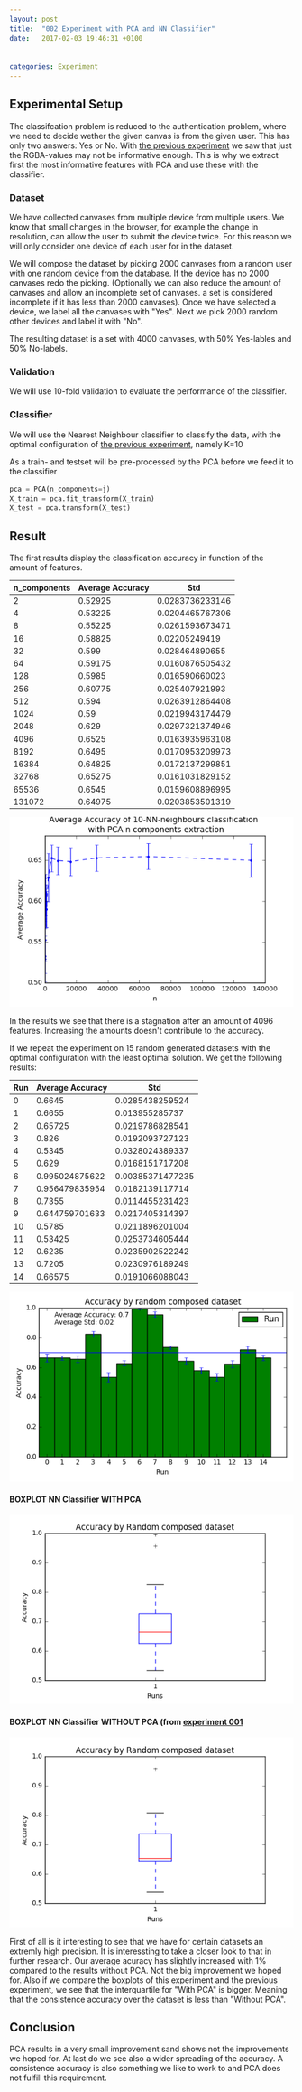 ```yaml
---
layout: post
title:  "002 Experiment with PCA and NN Classifier"
date:   2017-02-03 19:46:31 +0100


categories: Experiment
---
```


## Experimental Setup

The classifcation problem is reduced to the authentication problem, where we need to decide wether the given canvas is from the given user. This has only two answers: Yes or No. 
With [the previous experiment](https://cmaixen.github.io/Masterthesis/experiment/2017/01/30/001_Experiment_with_NN_classifier.html) we saw that just the RGBA-values may not be informative enough. This is why we extract first the most informative features with PCA and use these with the classifier.

### Dataset

We have collected canvases from multiple device from multiple users. We know that small changes in the browser, for example the change in resolution, can allow the user to submit the device twice. For this reason we will only consider one device of each user for in the dataset. 

We will compose the dataset by picking 2000 canvases from a random user with one random device from the database. If the device has no 2000 canvases redo the picking. (Optionally we can also reduce the amount of canvases and allow an incomplete set of canvases. a set is considered incomplete if it has less than 2000 canvases). Once we have selected a device, we label all the canvases with "Yes". Next we pick 2000 random other devices and label it with "No".

The resulting dataset is a set with 4000 canvases, with 50% Yes-lables and 50% No-labels.

### Validation

We will use 10-fold validation to evaluate the performance of the classifier.

### Classifier

We will use the Nearest Neighbour classifier to classify the data, with the optimal configuration of [the previous experiment](https://cmaixen.github.io/Masterthesis/experiment/2017/01/30/001_Experiment_with_NN_classifier.html), namely K=10

As a train- and testset will be pre-processed by the PCA before we feed it to the classifier

```python
pca = PCA(n_components=j)
X_train = pca.fit_transform(X_train)
X_test = pca.transform(X_test)
```

## Result

The first results display the classification accuracy in function of the amount of features. 

| n_components | Average Accuracy | Std             |
|--------------|------------------|-----------------|
| 2            | 0.52925          | 0.0283736233146 |
| 4            | 0.53225          | 0.0204465767306 |
| 8            | 0.55225          | 0.0261593673471 |
| 16           | 0.58825          | 0.02205249419   |
| 32           | 0.599            | 0.028464890655  |
| 64           | 0.59175          | 0.0160876505432 |
| 128          | 0.5985           | 0.016590660023  |
| 256          | 0.60775          | 0.025407921993  |
| 512          | 0.594            | 0.0263912864408 |
| 1024         | 0.59             | 0.0219943174479 |
| 2048         | 0.629            | 0.0297321374946 |
| 4096         | 0.6525           | 0.0163935963108 |
| 8192         | 0.6495           | 0.0170953209973 |
| 16384        | 0.64825          | 0.0172137299851 |
| 32768        | 0.65275          | 0.0161031829152 |
| 65536        | 0.6545           | 0.0159608896995 |
| 131072       | 0.64975          | 0.0203853501319 |





![001B_Experiment_with_NN_classifier_boxplot](https://github.com/cmaixen/Masterthesis/blob/master/_images/002A_Experiment_with_PCA_and_NN_Classifier.png?raw=true)

In the results we see that there is a stagnation after an amount of 4096 features. Increasing the amounts doesn't contribute to the accuracy.

If we repeat the experiment on 15 random generated datasets with the optimal configuration with the least optimal solution. We get the following results:


| Run | Average Accuracy | Std              |
|-----|------------------|------------------|
| 0   | 0.6645           | 0.0285438259524  |
| 1   | 0.6655           | 0.013955285737   |
| 2   | 0.65725          | 0.0219786828541  |
| 3   | 0.826            | 0.0192093727123  |
| 4   | 0.5345           | 0.0328024389337  |
| 5   | 0.629            | 0.0168151717208  |
| 6   | 0.995024875622   | 0.00385371477235 |
| 7   | 0.956479835954   | 0.0182139117714  |
| 8   | 0.7355           | 0.0114455231423  |
| 9   | 0.644759701633   | 0.0217405314397  |
| 10  | 0.5785           | 0.0211896201004  |
| 11  | 0.53425          | 0.0253734605444  |
| 12  | 0.6235           | 0.0235902522242  |
| 13  | 0.7205           | 0.0230976189249  |
| 14  | 0.66575          | 0.0191066088043  |

![001B_Experiment_with_NN_classifier_boxplot](https://github.com/cmaixen/Masterthesis/blob/master/_images/002C_Experiment_with_PCA_and_NN_Classifier_barchart.png?raw=true)

#### BOXPLOT NN Classifier WITH PCA
![001B_Experiment_with_NN_classifier_boxplot](https://github.com/cmaixen/Masterthesis/blob/master/_images/002C_Experiment_with_PCA_and_NN_Classifier_boxplot.png?raw=true)

#### BOXPLOT NN Classifier WITHOUT PCA (from [experiment 001]((https://cmaixen.github.io/Masterthesis/experiment/2017/01/30/001_Experiment_with_NN_classifier.html))
![001B_Experiment_with_NN_classifier_boxplot](https://github.com/cmaixen/Masterthesis/blob/master/_images/001B_Experiment_with_NN_classifier_boxplot.png?raw=true)


First of all is it interesting to see that we have for certain datasets an extremly high precision. It is interessting to take a closer look to that in further research.
Our average acuracy has slightly increased with 1% compared to the results without PCA. Not the big improvement we hoped for. Also if we compare the boxplots of this experiment and the previous experiment, we see that the interquartile for "With PCA"  is bigger. Meaning that the consistence accuracy over the dataset is less than "Without PCA". 

## Conclusion

PCA results in a very small improvement sand shows not the improvements we hoped for. At last do we see also a wider spreading of the accuracy. A consistence accuracy is also something we like to work to and PCA does not fulfill this requirement.